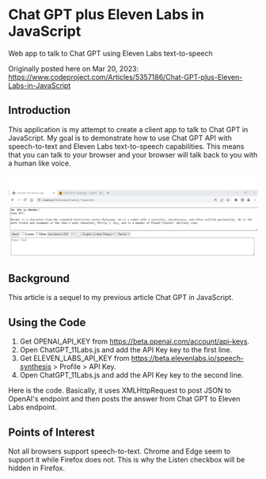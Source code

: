 # Chat GPT plus Eleven Labs in JavaScript

Web app to talk to Chat GPT using Eleven Labs text-to-speech

Originally posted here on Mar 20, 2023:
https://www.codeproject.com/Articles/5357186/Chat-GPT-plus-Eleven-Labs-in-JavaScript

## Introduction
This application is my attempt to create a client app to talk to Chat GPT in JavaScript. My goal is to demonstrate how to use Chat GPT API with speech-to-text and Eleven Labs text-to-speech capabilities. 
This means that you can talk to your browser and your browser will talk back to you with a human like voice.

![](img/chargpt11labs.png)

## Background
This article is a sequel to my previous article Chat GPT in JavaScript.

## Using the Code
1. Get OPENAI_API_KEY from https://beta.openai.com/account/api-keys.
3. Open ChatGPT_11Labs.js and add the API Key key to the first line.
4. Get ELEVEN_LABS_API_KEY from https://beta.elevenlabs.io/speech-synthesis > Profile > API Key.
4. Open ChatGPT_11Labs.js and add the API Key key to the second line.
   
Here is the code. Basically, it uses XMLHttpRequest to post JSON to OpenAI's endpoint and then posts the answer from Chat GPT to Eleven Labs endpoint.

## Points of Interest
Not all browsers support speech-to-text. Chrome and Edge seem to support it while Firefox does not. This is why the Listen checkbox will be hidden in Firefox.
